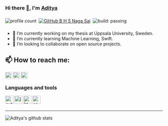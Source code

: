 ### Hi there 👋, I'm [Aditya][website]

###
![profile count](https://komarev.com/ghpvc/?username=aditya-shirke&color=red)&nbsp;
[![GitHub B H S Naga Sai](https://img.shields.io/github/followers/aditya-shirke?label=follow&style=social)](https://github.com/aditya-shirke)&nbsp;
![build: passing](https://img.shields.io/badge/build-passing-success)
###

- 🔭 I’m currently working on my thesis at Uppsala University, Sweden.
- 🌱 I’m currently learning Machine Learning, Swift.
- 👯 I’m looking to collaborate on open source projects.

## 📫 How to reach me: 
[<img alt="mail" align="left" width="22px" src="https://cdn.jsdelivr.net/npm/simple-icons@3.4.0/icons/mail-dot-ru.svg"/>][mail]
[<img alt="linkedin" align="left" width="22px" src="https://cdn.jsdelivr.net/npm/simple-icons@3.4.0/icons/linkedin.svg"/>][linkedin]
[<img alt="instagram" align="left" width="22px" src="https://cdn.jsdelivr.net/npm/simple-icons@3.4.0/icons/instagram.svg"/>][instagram]
  


<br />

### Languages and tools

<img alt="python" align="left" width="26px" src="https://cdn.jsdelivr.net/npm/simple-icons@3.4.0/icons/python.svg"/>
<img alt="java" align="left" width="26px" src="https://cdn.jsdelivr.net/npm/simple-icons@3.4.0/icons/java.svg"/>
<img alt="html5" align="left" width="26px" src="https://cdn.jsdelivr.net/npm/simple-icons@3.4.0/icons/html5.svg"/>
<img alt="android" align="left" width="26px" src="https://cdn.jsdelivr.net/npm/simple-icons@3.4.0/icons/android.svg"/>

<br />
<br />


---

<img align="left" src="https://github-readme-stats.vercel.app/api?username=aditya-shirke&show_icons=true&hide_border=true&count_private=true" alt="Aditya's github stats" />


[website]: https://aditya-shirke.github.io
[mail]: mailto:adsh0960@student.uu.se
[linkedin]: https://www.linkedin.com/in/adityashirke/
[instagram]: https://www.instagram.com/shirke.aditya/
